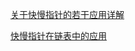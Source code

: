 
[关于快慢指针的若干应用详解](http://www.cnblogs.com/hxsyl/p/4395794.html)

[快慢指针在链表中的应用](http://logic0.blog.163.com/blog/static/188928146201412115256959/)

